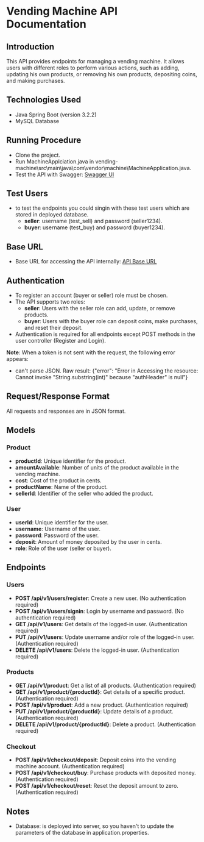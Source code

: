 # Vending Machine API Documentation

## Introduction
This API provides endpoints for managing a vending machine. It allows users with different roles to perform various actions, such as adding, updating his own products, or removing his own products, depositing coins, and making purchases.

## Technologies Used

- Java Spring Boot (version 3.2.2)
- MySQL Database

## Running Procedure
- Clone the project.
- Run MachineApplciation.java in vending-machine\src\main\java\com\vendor\machine\MachineApplication.java.
- Test the API with Swagger: [Swagger UI](http://localhost:8080/swagger-ui/index.html#/)

## Test Users
- to test the endpoints you could singin with these test users which are stored in deployed database.
  - **seller**: username (test_sell) and password (seller1234).
  - **buyer**: username (test_buy) and password (buyer1234).

## Base URL
- Base URL for accessing the API internally: [API Base URL](http://localhost:8080)

## Authentication
- To register an account (buyer or seller) role must be chosen.
- The API supports two roles:
  - **seller**: Users with the seller role can add, update, or remove products.
  - **buyer**: Users with the buyer role can deposit coins, make purchases, and reset their deposit.
- Authentication is required for all endpoints except POST methods in the user controller (Register and Login).

**Note**: When a token is not sent with the request, the following error appears: 
- can't parse JSON. Raw result: {"error": "Error in Accessing the resource: Cannot invoke "String.substring(int)" because "authHeader" is null"}

## Request/Response Format
All requests and responses are in JSON format.

## Models
### Product
- **productId**: Unique identifier for the product.
- **amountAvailable**: Number of units of the product available in the vending machine.
- **cost**: Cost of the product in cents.
- **productName**: Name of the product.
- **sellerId**: Identifier of the seller who added the product.

### User
- **userId**: Unique identifier for the user.
- **username**: Username of the user.
- **password**: Password of the user.
- **deposit**: Amount of money deposited by the user in cents.
- **role**: Role of the user (seller or buyer).

## Endpoints
### Users
- **POST /api/v1/users/register**: Create a new user. (No authentication required)
- **POST /api/v1/users/signin**: Login by username and password. (No authentication required)
- **GET /api/v1/users**: Get details of the logged-in user. (Authentication required)
- **PUT /api/v1/users**: Update username and/or role of the logged-in user. (Authentication required)
- **DELETE /api/v1/users**: Delete the logged-in user. (Authentication required)

### Products
- **GET /api/v1/product**: Get a list of all products. (Authentication required)
- **GET /api/v1/product/{productId}**: Get details of a specific product. (Authentication required)
- **POST /api/v1/product**: Add a new product. (Authentication required)
- **PUT /api/v1/product/{productId}**: Update details of a product. (Authentication required)
- **DELETE /api/v1/product/{productId}**: Delete a product. (Authentication required)

### Checkout
- **POST /api/v1/checkout/deposit**: Deposit coins into the vending machine account. (Authentication required)
- **POST /api/v1/checkout/buy**: Purchase products with deposited money. (Authentication required)
- **POST /api/v1/checkout/reset**: Reset the deposit amount to zero. (Authentication required)

## Notes
- Database: is deployed into server, so you haven't to update the parameters of the database in application.properties.
